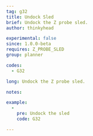 ```yaml
---
tag: g32
title: Undock Sled
brief: Undock the Z probe sled.
author: thinkyhead

experimental: false
since: 1.0.0-beta
requires: Z_PROBE_SLED
group: planner

codes:
  - G32

long: Undock the Z probe sled.

notes:

example:
  -
    pre: Undock the sled
    code: G32

---
```

